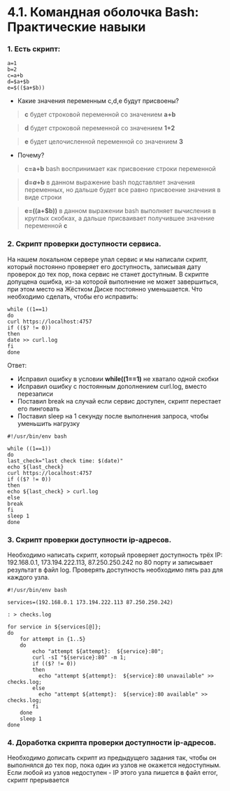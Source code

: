 # 4.1. Командная оболочка Bash: Практические навыки

### 1. Есть скрипт:

```commandline
a=1
b=2
c=a+b
d=$a+$b
e=$(($a+$b))
```

* Какие значения переменным c,d,e будут присвоены?

> **c** будет строковой переменной со значением **a+b**
 
> **d** будет строковой переменной со значением **1+2**
 
>**e** будет целочисленной переменной со значением **3**

* Почему?

> **c=a+b** bash воспринимает как присвоение строки переменной

> **d=$a+$b** в данном выражение bash подставляет значения переменных, но дальше будет все
> равно присвоение значения в виде строки

> **e=$(($a+$b))** в данном выражении bash выполняет вычисления в круглых скобках, а дальше
> присваивает получившее значение переменной **c** 

### 2. Скрипт проверки доступности сервиса.

На нашем локальном сервере упал сервис и мы написали скрипт, который постоянно проверяет его
доступность, записывая дату проверок до тех пор, пока сервис не станет доступным. В скрипте
допущена ошибка, из-за которой выполнение не может завершиться, при этом место на Жёстком
Диске постоянно уменьшается. Что необходимо сделать, чтобы его исправить:

```commandline
while ((1==1)
do
curl https://localhost:4757
if (($? != 0))
then
date >> curl.log
fi
done
```

Ответ: 

* Исправил ошибку в условии **while((1==1)** не хватало одной скобки
* Исправил ошибку с постоянным дополнением curl.log, вместо перезаписи
* Поставил break на случай если сервис доступен, скрипт перестает его пинговать
* Поставил sleep на 1 секунду после выполнения запроса, чтобы уменьшить нагрузку

```commandline
#!/usr/bin/env bash

while ((1==1))
do
last_check="last check time: $(date)"
echo ${last_check}
curl https://localhost:4757
if (($? != 0))
then
echo ${last_check} > curl.log
else
break
fi
sleep 1
done
```


### 3. Скрипт проверки доступности ip-адресов.

Необходимо написать скрипт, который проверяет доступность трёх IP: 192.168.0.1, 
173.194.222.113, 87.250.250.242 по 80 порту и записывает результат в файл log.
Проверять доступность необходимо пять раз для каждого узла.

```commandline
#!/usr/bin/env bash

services=(192.168.0.1 173.194.222.113 87.250.250.242)

: > checks.log

for service in ${services[@]};
do
    for attempt in {1..5}
    do
        echo "attempt ${attempt}:  ${service}:80";
        curl -sI "${service}:80" -m 1;
        if (($? != 0))
        then
          echo "attempt ${attempt}:  ${service}:80 unavailable" >> checks.log;
        else
          echo "attempt ${attempt}:  ${service}:80 available" >> checks.log;
        fi
    done
    sleep 1
done
```

### 4. Доработка скрипта проверки доступности ip-адресов.

Необходимо дописать скрипт из предыдущего задания так, чтобы он выполнялся до тех пор, пока один из узлов не окажется недоступным. Если любой из узлов недоступен - IP этого узла пишется в файл error, скрипт прерывается
